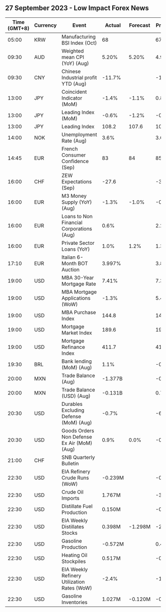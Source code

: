 ## 27 September 2023 - Low Impact Forex News

| Time (GMT+8) | Currency | Event | Actual | Forecast | Previous |
|------|----------|-------|--------|----------|----------|
| 05:00 | KRW | Manufacturing BSI Index (Oct) | 68 |  | 67 |
| 09:30 | AUD | Weighted mean CPI (YoY) (Aug) | 5.20% | 5.20% | 4.90% |
| 09:30 | CNY | Chinese Industrial profit YTD (Aug) | -11.7% |  | -15.5% |
| 13:00 | JPY | Coincident Indicator (MoM) | -1.4% | -1.1% | 0.8% |
| 13:00 | JPY | Leading Index (MoM) | -0.6% | -1.2% | -0.2% |
| 13:00 | JPY | Leading Index | 108.2 | 107.6 | 108.8 |
| 14:00 | NOK | Unemployment Rate (Aug) | 3.6% |  | 3.6% |
| 14:45 | EUR | French Consumer Confidence (Sep) | 83 | 84 | 85 |
| 16:00 | CHF | ZEW Expectations (Sep) | -27.6 |  | -38.6 |
| 16:00 | EUR | M3 Money Supply (YoY) (Aug) | -1.3% | -1.0% | -0.4% |
| 16:00 | EUR | Loans to Non Financial Corporations (Aug) | 0.6% |  | 2.2% |
| 16:00 | EUR | Private Sector Loans (YoY) | 1.0% | 1.2% | 1.3% |
| 17:10 | EUR | Italian 6-Month BOT Auction | 3.997% |  | 3.829% |
| 19:00 | USD | MBA 30-Year Mortgage Rate | 7.41% |  | 7.31% |
| 19:00 | USD | MBA Mortgage Applications (WoW) | -1.3% |  | 5.4% |
| 19:00 | USD | MBA Purchase Index | 144.8 |  | 147.0 |
| 19:00 | USD | Mortgage Market Index | 189.6 |  | 192.1 |
| 19:00 | USD | Mortgage Refinance Index | 411.7 |  | 415.4 |
| 19:30 | BRL | Bank lending (MoM) (Aug) | 1.1% |  | -0.2% |
| 20:00 | MXN | Trade Balance (Aug) | -1.377B |  | -0.881B |
| 20:00 | MXN | Trade Balance (USD) (Aug) | -0.131B |  | 0.760B |
| 20:30 | USD | Durables Excluding Defense (MoM) (Aug) | -0.7% |  | -6.0% |
| 20:30 | USD | Goods Orders Non Defense Ex Air (MoM) (Aug) | 0.9% | 0.0% | -0.4% |
| 21:00 | CHF | SNB Quarterly Bulletin |  |  |  |
| 22:30 | USD | EIA Refinery Crude Runs (WoW) | -0.239M |  | -0.496M |
| 22:30 | USD | Crude Oil Imports | 1.767M |  | -3.042M |
| 22:30 | USD | Distillate Fuel Production | 0.150M |  | -0.229M |
| 22:30 | USD | EIA Weekly Distillates Stocks | 0.398M | -1.298M | -2.867M |
| 22:30 | USD | Gasoline Production | -0.572M |  | 0.499M |
| 22:30 | USD | Heating Oil Stockpiles | 0.517M |  | -0.109M |
| 22:30 | USD | EIA Weekly Refinery Utilization Rates (WoW) | -2.4% |  | -1.8% |
| 22:30 | USD | Gasoline Inventories | 1.027M | -0.120M | -0.831M |
